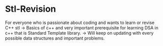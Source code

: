 # Stl-Revision
For everyone who is passionate about coding and wants to learn or revise C++ stl
-> Basics of c++ and very important prerequisite for learning DSA in c++ that is Standard Template library.
-> Will keep on updating with every possible data structures and important problems.
